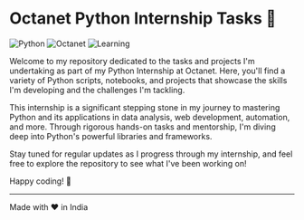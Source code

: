 # Octanet Python Internship Tasks 🐍

![Python](https://img.shields.io/badge/Python-Internship-blue?style=for-the-badge)
![Octanet](https://img.shields.io/badge/Octanet-Tasks-green?style=for-the-badge)
![Learning](https://img.shields.io/badge/Learning-InProgress-yellow?style=for-the-badge)

Welcome to my repository dedicated to the tasks and projects I'm undertaking as part of my Python Internship at Octanet. Here, you'll find a variety of Python scripts, notebooks, and projects that showcase the skills I'm developing and the challenges I'm tackling.

This internship is a significant stepping stone in my journey to mastering Python and its applications in data analysis, web development, automation, and more. Through rigorous hands-on tasks and mentorship, I'm diving deep into Python's powerful libraries and frameworks.

Stay tuned for regular updates as I progress through my internship, and feel free to explore the repository to see what I've been working on!

Happy coding! 🚀

---

Made with ❤️ in India